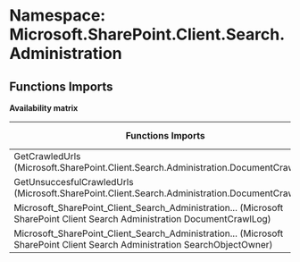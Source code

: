 # Namespace: Microsoft.SharePoint.Client.Search.Administration

## Functions Imports

**Availability matrix**

Functions Imports | SPO | SP 2019 | SP 2016 | SP 2013
----------|:---:|:-------:|:-------:|:-------
GetCrawledUrls (Microsoft.SharePoint.Client.Search.Administration.DocumentCrawlLog) | ✅ | ✅ | ✅ | ✅
GetUnsuccesfulCrawledUrls (Microsoft.SharePoint.Client.Search.Administration.DocumentCrawlLog) | ✅ | ❌ | ❌ | ❌
<span title="Microsoft_SharePoint_Client_Search_Administration_DocumentCrawlLog">Microsoft_SharePoint_Client_Search_Administration...</span> (Microsoft SharePoint Client Search Administration DocumentCrawlLog) | ❌ | ❌ | ❌ | ✅
<span title="Microsoft_SharePoint_Client_Search_Administration_SearchObjectOwner">Microsoft_SharePoint_Client_Search_Administration...</span> (Microsoft SharePoint Client Search Administration SearchObjectOwner) | ❌ | ❌ | ❌ | ✅
